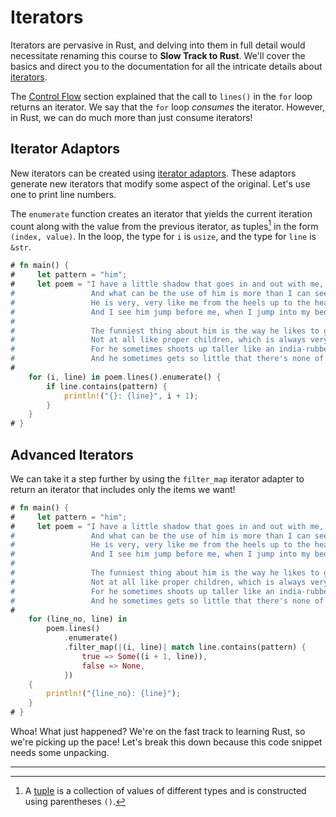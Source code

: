 # Iterators

Iterators are pervasive in Rust, and delving into them in full detail would
necessitate renaming this course to **Slow Track to Rust**. We'll cover the
basics and direct you to the documentation for all the intricate details about
[iterators].

The [Control Flow](./control_flow.md) section explained that the call to
`lines()` in the `for` loop returns an iterator. We say that the `for` loop
_consumes_ the iterator. However, in Rust, we can do much more than just consume
iterators!

## Iterator Adaptors

New iterators can be created using [iterator adaptors]. These adaptors generate
new iterators that modify some aspect of the original. Let's use one to print
line numbers.

The `enumerate` function creates an iterator that yields the current iteration
count along with the value from the previous iterator, as tuples[^1] in the form
`(index, value)`. In the loop, the type for `i` is `usize`, and the type for
`line` is `&str`.

```rust
# fn main() {
#     let pattern = "him";
#     let poem = "I have a little shadow that goes in and out with me,
#                 And what can be the use of him is more than I can see.
#                 He is very, very like me from the heels up to the head;
#                 And I see him jump before me, when I jump into my bed.
#
#                 The funniest thing about him is the way he likes to grow -
#                 Not at all like proper children, which is always very slow;
#                 For he sometimes shoots up taller like an india-rubber ball,
#                 And he sometimes gets so little that there's none of him at all.";
#
    for (i, line) in poem.lines().enumerate() {
        if line.contains(pattern) {
            println!("{}: {line}", i + 1);
        }
    }
# }
```

## Advanced Iterators

We can take it a step further by using the `filter_map` iterator adapter to
return an iterator that includes only the items we want!

```rust
# fn main() {
#     let pattern = "him";
#     let poem = "I have a little shadow that goes in and out with me,
#                 And what can be the use of him is more than I can see.
#                 He is very, very like me from the heels up to the head;
#                 And I see him jump before me, when I jump into my bed.
#
#                 The funniest thing about him is the way he likes to grow -
#                 Not at all like proper children, which is always very slow;
#                 For he sometimes shoots up taller like an india-rubber ball,
#                 And he sometimes gets so little that there's none of him at all.";
#
    for (line_no, line) in
        poem.lines()
            .enumerate()
            .filter_map(|(i, line)| match line.contains(pattern) {
                true => Some((i + 1, line)),
                false => None,
            })
    {
        println!("{line_no}: {line}");
    }
# }
```

Whoa! What just happened? We're on the fast track to learning Rust, so we're
picking up the pace! Let's break this down because this code snippet needs some
unpacking.

[iterators]:
  https://doc.rust-lang.org/book/ch13-02-iterators.html#processing-a-series-of-items-with-iterators
[iterator adaptors]:
  https://doc.rust-lang.org/book/ch13-02-iterators.html?search=#methods-that-produce-other-iterators
[tuple]: https://doc.rust-lang.org/rust-by-example/primitives/tuples.html#tuples

---

[^1]:
    A [tuple] is a collection of values of different types and is constructed
    using parentheses `()`.

